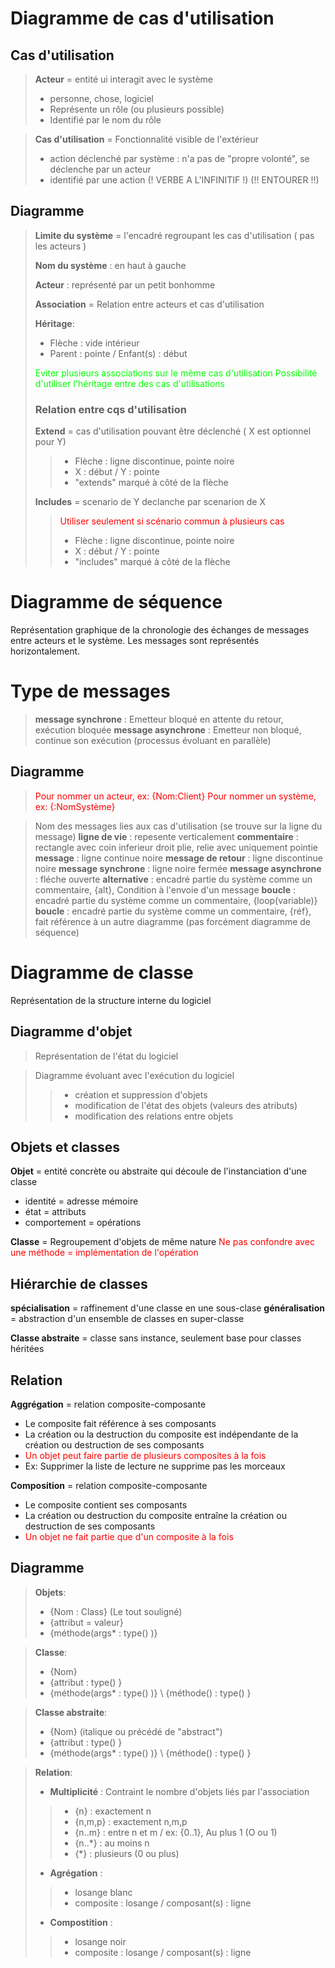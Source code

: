 Diagramme de cas d'utilisation
==============================

## Cas d'utilisation

> **Acteur** = entité ui interagit avec le système
> - personne, chose, logiciel
> - Représente un rôle (ou plusieurs possible)
> - Identifié par le nom du rôle
    
> **Cas d'utilisation** = Fonctionnalité visible de l'extérieur
> - action déclenché par système : n'a pas de "propre volonté", se déclenche par un acteur
> - identifié par une action (! VERBE A L'INFINITIF !) (!! ENTOURER !!)


## Diagramme

> **Limite du système** = l'encadré regroupant les cas d'utilisation ( pas les acteurs )
>
> **Nom du système** : en haut à gauche
>
> **Acteur** : représenté par un petit bonhomme
>
> **Association** = Relation entre acteurs et cas d'utilisation
>
> **Héritage**:
> - Flèche : vide intérieur
> - Parent : pointe / Enfant(s) : début
>
> <font color=#00FF00>Eviter plusieurs associations sur le même cas d'utilisation</font>
> <font color=#00FF00>Possibilité d'utiliser l'héritage entre des cas d'utilisations</font>
>
> ### Relation entre cqs d'utilisation
>
> **Extend** = cas d'utilisation pouvant être déclenché ( X est optionnel pour Y)
>> - Flèche : ligne discontinue, pointe noire
>> - X : début / Y : pointe
>> - "extends" marqué à côté de la flèche
>
> **Includes** = scenario de Y declanche par scenarion de X 
>> <font color=#FF0000>Utiliser seulement si scénario commun à plusieurs cas</font>
>> - Flèche : ligne discontinue, pointe noire
>> - X : début / Y : pointe
>> - "includes" marqué à côté de la flèche



Diagramme de séquence
=====================

Représentation graphique de la chronologie des échanges de messages entre acteurs et le système.
Les messages sont représentés horizontalement.

# Type de messages
> **message synchrone** : Emetteur bloqué en attente du retour, exécution bloquée
> **message asynchrone** : Emetteur non bloqué, continue son exécution (processus évoluant en parallèle)


## Diagramme

> <font color=#FF0000>Pour nommer un acteur, ex: {Nom:Client}</font>
> <font color=#FF0000>Pour nommer un système, ex: {:NomSystème}</font>

> Nom des messages lies aux cas d'utilisation (se trouve sur la ligne du message)
> **ligne de vie** : repesente verticalement
> **commentaire** : rectangle avec coin inferieur droit plie, relie avec uniquement pointie
> **message** : ligne continue noire
> **message de retour** : ligne discontinue noire
> **message synchrone** : ligne noire fermée
> **message asynchrone** : fléche ouverte
> **alternative** : encadré partie du système comme un commentaire, {alt}, Condition à l'envoie d'un message
> **boucle** : encadré partie du système comme un commentaire, {loop(variable)}
> **boucle** : encadré partie du système comme un commentaire, {réf}, fait référence à un autre diagramme (pas forcément diagramme de séquence)



Diagramme de classe
===================

Représentation de la structure interne du logiciel

## Diagramme d'objet 

> Représentation de l'état du logiciel 

> Diagramme évoluant avec l'exécution du logiciel
>> - création et suppression d'objets
>> - modification de l'état des objets (valeurs des atributs)
>> - modification des relations entre objets


## Objets et classes

**Objet** = entité concrète ou abstraite qui découle de l'instanciation d'une classe
- identité = adresse mémoire
- état = attributs
- comportement = opérations

**Classe** = Regroupement d'objets de même nature
<font color=#FF0000>Ne pas confondre avec une méthode = implémentation de l'opération</font>


## Hiérarchie de classes

**spécialisation** = raffinement d'une classe en  une sous-clase
**généralisation** = abstraction d'un ensemble de classes en super-classe

**Classe abstraite** = classe sans instance, seulement base pour classes héritées


## Relation

**Aggrégation** = relation composite-composante
- Le composite fait référence à ses composants
- La création ou la destruction du composite est indépendante de la création ou destruction de ses composants
- <font color=#FF0000>Un objet peut faire partie de plusieurs composites à la fois</font>
- Ex: Supprimer la liste de lecture ne supprime pas les morceaux

**Composition** = relation composite-composante
- Le composite contient ses composants
- La création ou destruction du composite entraîne la création ou destruction de ses composants
- <font color=#FF0000>Un objet ne fait partie que d'un composite à la fois</font>




## Diagramme
> **Objets**:
> - {Nom : Class} (Le tout souligné)
> - {attribut = valeur}
> - {méthode(args* : type() )}

> **Classe**:
> - {Nom}
> - {attribut : type() }
> - {méthode(args* : type() )} \ {méthode() : type() }

> **Classe abstraite**:
> - {Nom} (italique ou précédé de "abstract")
> - {attribut : type() }
> - {méthode(args* : type() )} \ {méthode() : type() }

> **Relation**:
> - **Multiplicité** : Contraint le nombre d'objets liés par l'association 
>> - {n} : exactement n
>> - {n,m,p} : exactement n,m,p
>> - {n..m} : entre n et m / ex: {0..1}, Au plus 1 (O ou 1)
>> - {n..*} : au moins n
>> - {*} : plusieurs (0 ou plus)
>
> - **Agrégation** :
>> - losange blanc
>> - composite : losange / composant(s) : ligne
>
> - **Compostition** :
>> - losange noir
>> - composite : losange / composant(s)  : ligne